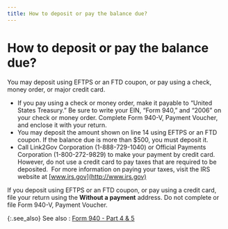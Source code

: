 ```yaml
---
title: How to deposit or pay the balance due?
---
```


# How to deposit or pay the balance due?


You may deposit using EFTPS or an FTD coupon, or pay using a check,  money order, or major credit card.

- If you pay using  a check or money order, make it payable to “United States Treasury.” Be  sure to write your EIN, “Form 940,” and “2006” on your check or money  order. Complete Form 940-V, Payment Voucher, and enclose it with your  return.
- You may deposit  the amount shown on line 14 using EFTPS or an FTD coupon. If the balance  due is more than $500, you must deposit it.
- Call Link2Gov Corporation  (1-888-729-1040) or Official Payments Corporation (1-800-272-9829) to  make your payment by credit card. However, do not use a credit card to  pay taxes that are required to be deposited.  For  more information on paying your taxes, visit the IRS website at [www.irs.gov](http://www.irs.gov)



If you deposit using EFTPS or an FTD coupon, or pay using a credit card,  file your return using the **Without a 
 payment** address. Do not complete or file Form 940-V, Payment Voucher.


{:.see_also}
See also
: [Form  940 - Part 4 & 5]({{site.prl_baseurl}}/misc/employee_form_940_part_4_and_5_sfr.html)
